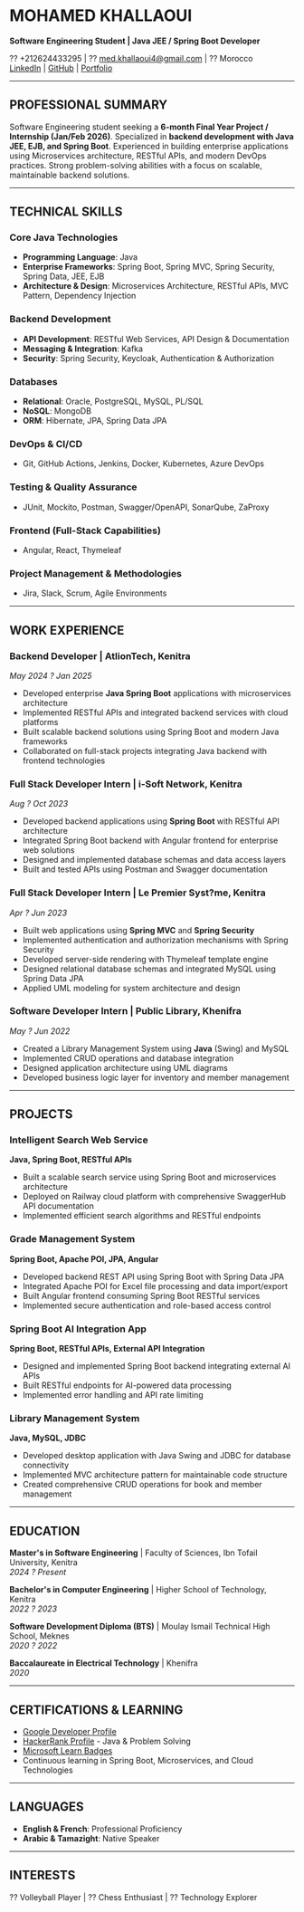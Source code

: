 # MOHAMED KHALLAOUI
**Software Engineering Student | Java JEE / Spring Boot Developer**

?? +212624433295 | ?? med.khallaoui4@gmail.com | ?? Morocco  
[LinkedIn](https://linkedin.com/in/Mohamed-Khallaoui) | [GitHub](https://github.com/khallaoui) | [Portfolio](https://khallaoui.vercel.app)

---

## PROFESSIONAL SUMMARY

Software Engineering student seeking a **6-month Final Year Project / Internship (Jan/Feb 2026)**. Specialized in **backend development with Java JEE, EJB, and Spring Boot**. Experienced in building enterprise applications using Microservices architecture, RESTful APIs, and modern DevOps practices. Strong problem-solving abilities with a focus on scalable, maintainable backend solutions.

---

## TECHNICAL SKILLS

### Core Java Technologies
- **Programming Language**: Java
- **Enterprise Frameworks**: Spring Boot, Spring MVC, Spring Security, Spring Data, JEE, EJB
- **Architecture & Design**: Microservices Architecture, RESTful APIs, MVC Pattern, Dependency Injection

### Backend Development
- **API Development**: RESTful Web Services, API Design & Documentation
- **Messaging & Integration**: Kafka
- **Security**: Spring Security, Keycloak, Authentication & Authorization

### Databases
- **Relational**: Oracle, PostgreSQL, MySQL, PL/SQL
- **NoSQL**: MongoDB
- **ORM**: Hibernate, JPA, Spring Data JPA

### DevOps & CI/CD
- Git, GitHub Actions, Jenkins, Docker, Kubernetes, Azure DevOps

### Testing & Quality Assurance
- JUnit, Mockito, Postman, Swagger/OpenAPI, SonarQube, ZaProxy

### Frontend (Full-Stack Capabilities)
- Angular, React, Thymeleaf

### Project Management & Methodologies
- Jira, Slack, Scrum, Agile Environments

---

## WORK EXPERIENCE

### **Backend Developer** | AtlionTech, Kenitra
*May 2024 ? Jan 2025*

- Developed enterprise **Java Spring Boot** applications with microservices architecture
- Implemented RESTful APIs and integrated backend services with cloud platforms
- Built scalable backend solutions using Spring Boot and modern Java frameworks
- Collaborated on full-stack projects integrating Java backend with frontend technologies

### **Full Stack Developer Intern** | i-Soft Network, Kenitra
*Aug ? Oct 2023*

- Developed backend applications using **Spring Boot** with RESTful API architecture
- Integrated Spring Boot backend with Angular frontend for enterprise web solutions
- Designed and implemented database schemas and data access layers
- Built and tested APIs using Postman and Swagger documentation

### **Full Stack Developer Intern** | Le Premier Syst?me, Kenitra
*Apr ? Jun 2023*

- Built web applications using **Spring MVC** and **Spring Security**
- Implemented authentication and authorization mechanisms with Spring Security
- Developed server-side rendering with Thymeleaf template engine
- Designed relational database schemas and integrated MySQL using Spring Data JPA
- Applied UML modeling for system architecture and design

### **Software Developer Intern** | Public Library, Khenifra
*May ? Jun 2022*

- Created a Library Management System using **Java** (Swing) and MySQL
- Implemented CRUD operations and database integration
- Designed application architecture using UML diagrams
- Developed business logic layer for inventory and member management

---

## PROJECTS

### **Intelligent Search Web Service**
**Java, Spring Boot, RESTful APIs**  
- Built a scalable search service using Spring Boot and microservices architecture
- Deployed on Railway cloud platform with comprehensive SwaggerHub API documentation
- Implemented efficient search algorithms and RESTful endpoints

### **Grade Management System**
**Spring Boot, Apache POI, JPA, Angular**  
- Developed backend REST API using Spring Boot with Spring Data JPA
- Integrated Apache POI for Excel file processing and data import/export
- Built Angular frontend consuming Spring Boot RESTful services
- Implemented secure authentication and role-based access control

### **Spring Boot AI Integration App**
**Spring Boot, RESTful APIs, External API Integration**  
- Designed and implemented Spring Boot backend integrating external AI APIs
- Built RESTful endpoints for AI-powered data processing
- Implemented error handling and API rate limiting

### **Library Management System**
**Java, MySQL, JDBC**  
- Developed desktop application with Java Swing and JDBC for database connectivity
- Implemented MVC architecture pattern for maintainable code structure
- Created comprehensive CRUD operations for book and member management

---

## EDUCATION

**Master's in Software Engineering** | Faculty of Sciences, Ibn Tofail University, Kenitra  
*2024 ? Present*

**Bachelor's in Computer Engineering** | Higher School of Technology, Kenitra  
*2022 ? 2023*

**Software Development Diploma (BTS)** | Moulay Ismail Technical High School, Meknes  
*2020 ? 2022*

**Baccalaureate in Electrical Technology** | Khenifra  
*2020*

---

## CERTIFICATIONS & LEARNING

- [Google Developer Profile](https://developers.google.com/profile)
- [HackerRank Profile](https://hackerrank.com) - Java & Problem Solving
- [Microsoft Learn Badges](https://learn.microsoft.com)
- Continuous learning in Spring Boot, Microservices, and Cloud Technologies

---

## LANGUAGES

- **English & French**: Professional Proficiency
- **Arabic & Tamazight**: Native Speaker

---

## INTERESTS

?? Volleyball Player | ?? Chess Enthusiast | ?? Technology Explorer
